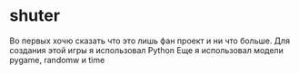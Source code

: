 # shuter
Во первых хочю сказать что это лишь фан проект и ни что больше.
Для создания этой игры я использовал Python
Еще я использовал модели pygame, randomw и time
